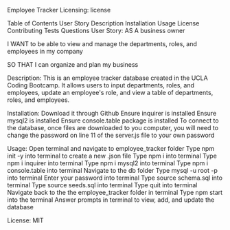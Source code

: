 Employee Tracker
Licensing:
license

Table of Contents
User Story
Description
Installation
Usage
License
Contributing
Tests
Questions
User Story:
AS A business owner

I WANT to be able to view and manage the departments, roles, and employees in my company

SO THAT I can organize and plan my business

Description:
This is an employee tracker database created in the UCLA Coding Bootcamp. It allows users to input departments, roles, and employees, update an employee's role, and view a table of departments, roles, and employees.

Installation:
Download it through Github
Ensure inquirer is installed
Ensure mysql2 is installed
Ensure console.table package is installed
To connect to the database, once files are downloaded to you computer, you will need to change the password on line 11 of the server.js file to your own password

Usage:
Open terminal and navigate to employee_tracker folder
Type npm init -y into terminal to create a new .json file
Type npm i into terminal
Type npm i inquirer into terminal
Type npm i mysql2 into terminal
Type npm i console.table into terminal
Navigate to the db folder
Type mysql -u root -p into terminal
Enter your password into terminal
Type source schema.sql into terminal
Type source seeds.sql into terminal
Type quit into terminal
Navigate back to the the employee_tracker folder in terminal
Type npm start into the terminal
Answer prompts in terminal to view, add, and update the database

License:
MIT

